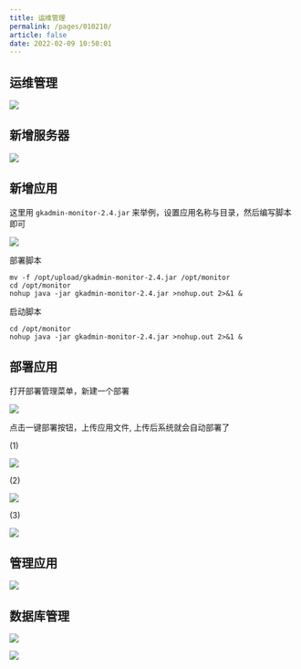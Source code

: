 ```yaml
---
title: 运维管理
permalink: /pages/010210/
article: false
date: 2022-02-09 10:50:01
---
```

## 运维管理

![](/gkadmin-doc/images/2022/20220530232842.jpg)

## 新增服务器

![](/gkadmin-doc/images/2022/20220530232902.jpg)

## 新增应用

这里用 `gkadmin-monitor-2.4.jar` 来举例，设置应用名称与目录，然后编写脚本即可

![](/gkadmin-doc/images/2022/20220530232917.jpg)

部署脚本

```shell script
mv -f /opt/upload/gkadmin-monitor-2.4.jar /opt/monitor
cd /opt/monitor
nohup java -jar gkadmin-monitor-2.4.jar >nohup.out 2>&1 &
```

启动脚本
```shell script
cd /opt/monitor
nohup java -jar gkadmin-monitor-2.4.jar >nohup.out 2>&1 &
```

## 部署应用

打开部署管理菜单，新建一个部署

![](/gkadmin-doc/images/2022/20220530233006.jpg)

点击一键部署按钮，上传应用文件, 上传后系统就会自动部署了

(1)

![](/gkadmin-doc/images/2022/20220530233021.jpg)

(2)

![](/gkadmin-doc/images/2022/20220530233038.jpg)

(3)

![](/gkadmin-doc/images/2022/20220530233103.jpg)

## 管理应用

![](/gkadmin-doc/images/2022/20220530233118.jpg)

## 数据库管理

![](/gkadmin-doc/images/2022/20220530233132.jpg)

![](/gkadmin-doc/images/2022/20220530233200.jpg)

<Vssue :title="$title" />
